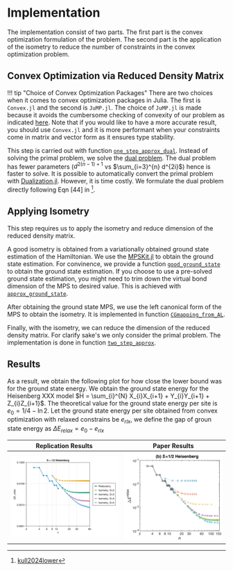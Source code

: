 # Implementation

The implementation consist of two parts. The first part is the convex optimization formulation of the problem. The second part is the application of the isometry to reduce the number of constraints in the convex optimization problem. 

## Convex Optimization via Reduced Density Matrix

!!! tip "Choice of Convex Optimization Packages"
    There are two choices when it comes to convex optimization packages in Julia. The first is `Convex.jl` and the second is `JuMP.jl`. The choice of `JuMP.jl` is made because it avoids the cumbersome checking of convexity of our problem as indicated [here](https://discourse.julialang.org/t/help-speeding-up-problem-with-convex-jl/79005/22). Note that if you would like to have a more accurate result, you should use `Convex.jl` and it is more performant when your constraints come in matrix and vector form as it ensures type stability.

This step is carried out with function [`one_step_approx_dual`](@ref). Instead of solving the primal problem, we solve the [dual problem](https://en.wikipedia.org/wiki/Duality_(optimization)). The dual problem has fewer parameters ($d^{2(n-1)+1}$ vs $\sum_{i=3}^{n} d^{2i}$) hence is faster to solve. It is possible to automatically convert the primal problem with [Dualization.jl](https://github.com/jump-dev/Dualization.jl). However, it is time costly. We formulate the dual problem directly following Eqn [44] in [^1].

[^1]: [kull2024lower](@cite)

## Applying Isometry

This step requires us to apply the isometry and reduce dimension of the reduced density matrix. 

A good isometry is obtained from a variationally obtained ground state estimation of the Hamiltonian. We use the [MPSKit.jl](https://github.com/QuantumKitHub/MPSKit.jl) to obtain the ground state estimation. For convinence, we provide a function [`good_ground_state`](@ref) to obtain the ground state estimation. If you choose to use a pre-solved ground state estimation, you might need to trim down the virtual bond dimension of the MPS to desired value. This is achieved with [`approx_ground_state`](@ref).

After obtaining the ground state MPS, we use the left canonical form of the MPS to obtain the isometry. It is implemented in function [`CGmapping_from_AL`](@ref).

Finally, with the isometry, we can reduce the dimension of the reduced density matrix. For clarify sake's we only consider the primal problem. The implementation is done in function [`two_step_approx`](@ref).

## Results
As a result, we obtain the following plot for how close the lower bound was for
the ground state energy. We obtain the ground state energy for the Heisenberg
XXX model $H = \sum_{i}^{N} X_{i}X_{i+1} + Y_{i}Y_{i+1} + Z_{i}Z_{i+1}$. The
theoretical value for the ground state energy per site is $e_{0} = 1/4 -
\ln{2}$. Let the ground state energy per site obtained from convex optimization
with relaxed constrains be $e_{rlx}$, we define the gap of groun state energy as
$\Delta E_{relax} = e_{0} - e_{rlx}$


|    Replication Results   |     Paper Results        |
:-------------------------:|:-------------------------:
![](test_xxx.png)          |  ![](paper_results.png)

